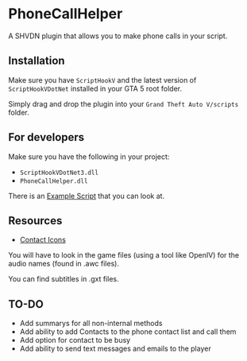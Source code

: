 # PhoneCallHelper
A SHVDN plugin that allows you to make phone calls in your script.

## Installation
Make sure you have `ScriptHookV` and the latest version of `ScriptHookVDotNet` installed in your GTA 5 root folder. 

Simply drag and drop the plugin into your `Grand Theft Auto V/scripts` folder.

## For developers
Make sure you have the following in your project:
- `ScriptHookVDotNet3.dll`
- `PhoneCallHelper.dll`

There is an [Example Script](https://google.com) that you can look at.

## Resources
- [Contact Icons](https://wiki.gtanet.work/index.php?title=Notification_Pictures)

You will have to look in the game files (using a tool like OpenIV) for the audio names (found in .awc files). 

You can find subtitles in .gxt files.

## TO-DO

- Add summarys for all non-internal methods
- Add ability to add Contacts to the phone contact list and call them
 - Add option for contact to be busy
- Add ability to send text messages and emails to the player
